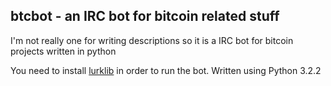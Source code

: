 btcbot - an IRC bot for bitcoin related stuff
---
I'm not really one for writing descriptions so it is a IRC bot for bitcoin projects written in python

You need to install [lurklib](https://github.com/LK-/lurklib/) in order to run the bot. 
Written using Python 3.2.2
